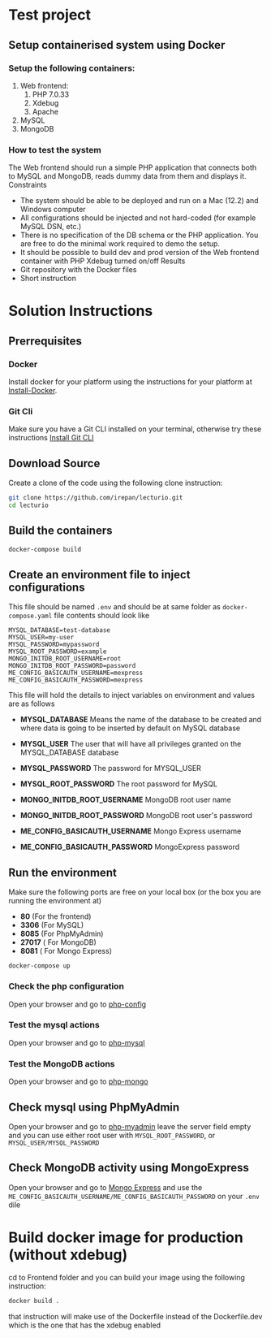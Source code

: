 # Test project
## Setup containerised system using Docker 
### Setup the following containers: 
1. Web frontend:
    1. PHP 7.0.33 
    2. Xdebug 
    3. Apache 
2. MySQL 
3. MongoDB 
### How to test the system 
The Web frontend should run a simple PHP application that connects both to MySQL and MongoDB, reads dummy data from them and displays it. 
Constraints 
* The system should be able to be deployed and run on a Mac (12.2) and Windows computer 
* All configurations should be injected and not hard-coded (for example MySQL DSN, etc.) 
* There is no specification of the DB schema or the PHP application. You are free to do the minimal work required to demo the setup. 
* It should be possible to build dev and prod version of the Web frontend container with PHP Xdebug turned on/off 
Results 
* Git repository with the Docker files 
* Short instruction 

# Solution Instructions
## Prerrequisites
### Docker
Install docker for your platform using the instructions for your platform at [Install-Docker](https://docs.docker.com/compose/install/compose-desktop/).
### Git Cli
Make sure you have a Git CLI installed on your terminal, otherwise try these instructions [Install Git CLI](https://git-scm.com/book/en/v2/Getting-Started-Installing-Git)

## Download Source
Create a clone of the code using the following clone instruction:
``` bash
git clone https://github.com/irepan/lecturio.git
cd lecturio
```

## Build the containers
``` bash
docker-compose build
```
## Create an environment file to inject configurations
This file should be named `.env` and should be at same folder as `docker-compose.yaml` file
contents should look like
```properties
MYSQL_DATABASE=test-database
MYSQL_USER=my-user
MYSQL_PASSWORD=mypassword
MYSQL_ROOT_PASSWORD=example
MONGO_INITDB_ROOT_USERNAME=root
MONGO_INITDB_ROOT_PASSWORD=password
ME_CONFIG_BASICAUTH_USERNAME=mexpress
ME_CONFIG_BASICAUTH_PASSWORD=mexpress
```
This file will hold the details to inject variables on environment and values are as follows

* **MYSQL_DATABASE** Means the name of the database to be created and where data is going to be inserted by default on MySQL database

* **MYSQL_USER** The user that will have all privileges granted on the MYSQL_DATABASE database

* **MYSQL_PASSWORD** The password for MYSQL_USER

* **MYSQL_ROOT_PASSWORD** The root password for MySQL

* **MONGO_INITDB_ROOT_USERNAME** MongoDB root user name

* **MONGO_INITDB_ROOT_PASSWORD** MongoDB root user's password

* **ME_CONFIG_BASICAUTH_USERNAME** Mongo Express username

* **ME_CONFIG_BASICAUTH_PASSWORD** MongoExpress password


## Run the environment
Make sure the following ports are free on your local box (or the box you are running the environment at)
* **80** (For the frontend)
* **3306** (For MySQL)
* **8085** (For PhpMyAdmin)
* **27017** ( For MongoDB)
* **8081**  ( For Mongo Express)

```
docker-compose up
```
### Check the php configuration
Open your browser and go to [php-config](http://localhost/phpinfo.php)
### Test the mysql actions
Open your browser and go to [php-mysql](http://localhost/mysql.php)
### Test the MongoDB actions
Open your browser and go to [php-mongo](http://localhost/mongotest.php)

## Check mysql using PhpMyAdmin
Open your browser and go to [php-myadmin](http://localhost:8085) leave the server field empty and you can use either root user with `MYSQL_ROOT_PASSWORD`, or `MYSQL_USER/MYSQL_PASSWORD`
## Check MongoDB activity using MongoExpress
Open your browser and go to [Mongo Express](http://localhost:8081) and use the `ME_CONFIG_BASICAUTH_USERNAME/ME_CONFIG_BASICAUTH_PASSWORD` on your `.env` dile

# Build docker image for production (without xdebug)
cd to Frontend folder and you can build your image using the following instruction:
```bash
docker build .
```
that instruction will make use of the Dockerfile instead of the Dockerfile.dev which is the one that has the xdebug enabled
